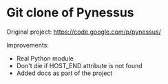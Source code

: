 Git clone of Pynessus
=====================

Original project: https://code.google.com/p/pynessus/

Improvements:

*  Real Python module  
*  Don't die if HOST_END attribute is not found 
*  Added docs as part of the project
